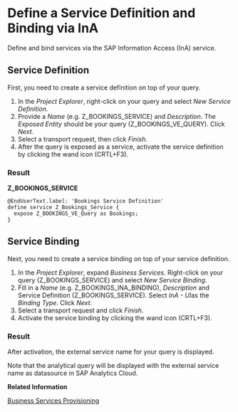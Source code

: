 <!-- loioe8a5adb5a3bc4e31bec26dcdde3e8567 -->

# Define a Service Definition and Binding via InA

Define and bind services via the SAP Information Access \(InA\) service.



<a name="loioe8a5adb5a3bc4e31bec26dcdde3e8567__section_cn4_f3c_q4b"/>

## Service Definition

First, you need to create a service definition on top of your query.

1.  In the *Project Explorer*, right-click on your query and select *New Service Definition*.
2.  Provide a *Name* \(e.g. Z\_BOOKINGS\_SERVICE\) and *Description*. The *Exposed Entity* should be your query \(Z\_BOOKINGS\_VE\_QUERY\). Click *Next*.
3.  Select a transport request, then click *Finish*.
4.  After the query is exposed as a service, activate the service definition by clicking the wand icon \(CRTL+F3\).



### Result

 **Z\_BOOKINGS\_SERVICE** 

```
@EndUserText.label: 'Bookings Service Definition'
define service Z_Bookings_Service {
  expose Z_BOOKINGS_VE_Query as Bookings;
}
```



<a name="loioe8a5adb5a3bc4e31bec26dcdde3e8567__section_tvg_g3c_q4b"/>

## Service Binding

Next, you need to create a service binding on top of your service definition.

1.  In the *Project Explorer*, expand *Business Services*. Right-click on your query \(Z\_BOOKINGS\_SERVICE\) and select *New Service Binding*.
2.  Fill in a *Name* \(e.g. Z\_BOOKINGS\_INA\_BINDING\), *Description* and Service Definition \(Z\_BOOKINGS\_SERVICE\). Select *InA - UI*as the *Binding Type*. Click *Next*.
3.  Select a transport request and click *Finish*.
4.  Activate the service binding by clicking the wand icon \(CRTL+F3\).



### Result

After activation, the external service name for your query is displayed.

Note that the analytical query will be displayed with the external service name as datasource in SAP Analytics Cloud.

**Related Information**  


[Business Services Provisioning](business-services-provisioning-0af6dc0.md "")

